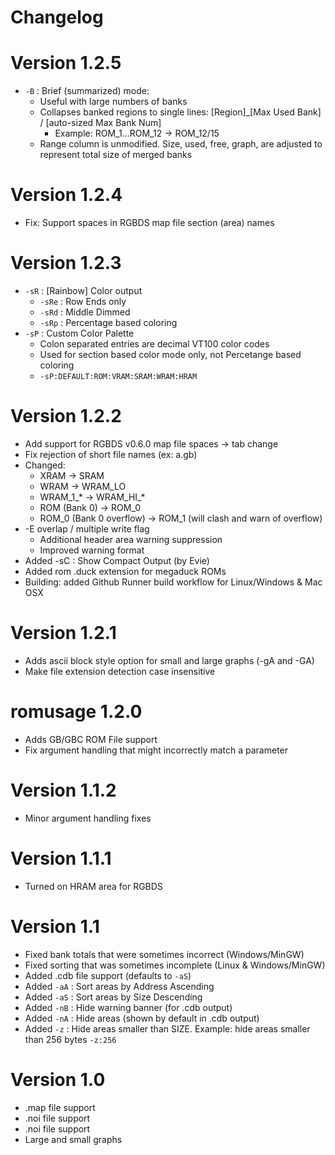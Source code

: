 Changelog
=========

# Version 1.2.5
* `-B` : Brief (summarized) mode:
  - Useful with large numbers of banks
  - Collapses banked regions to single lines: [Region]_[Max Used Bank] / [auto-sized Max Bank Num]
    - Example: ROM_1...ROM_12 -> ROM_12/15
  - Range column is unmodified. Size, used, free, graph, are adjusted to represent total size of merged banks

# Version 1.2.4
* Fix: Support spaces in RGBDS map file section (area) names

# Version 1.2.3
* `-sR` : [Rainbow] Color output
  - `-sRe` : Row Ends only
  - `-sRd` : Middle Dimmed
  - `-sRp` : Percentage based coloring
* `-sP` : Custom Color Palette
  -  Colon separated entries are decimal VT100 color codes
  -  Used for section based color mode only, not Percetange based coloring
  - `-sP:DEFAULT:ROM:VRAM:SRAM:WRAM:HRAM`

# Version 1.2.2
* Add support for RGBDS v0.6.0 map file spaces -> tab change
* Fix rejection of short file names (ex: a.gb)
* Changed:
  - XRAM -> SRAM
  - WRAM -> WRAM_LO
  - WRAM_1_* -> WRAM_HI_*
  - ROM (Bank 0) -> ROM_0
  - ROM_0 (Bank 0 overflow) -> ROM_1 (will clash and warn of overflow)
* -E overlap / multiple write flag
  - Additional header area warning suppression
  - Improved warning format
* Added -sC : Show Compact Output (by Evie)
* Added rom .duck extension for megaduck ROMs
* Building: added Github Runner build workflow for Linux/Windows & Mac OSX

# Version 1.2.1
* Adds ascii block style option for small and large graphs (-gA and -GA)
* Make file extension detection case insensitive

# romusage 1.2.0
* Adds GB/GBC ROM File support
* Fix argument handling that might incorrectly match a parameter

# Version 1.1.2
* Minor argument handling fixes

# Version 1.1.1
* Turned on HRAM area for RGBDS

# Version 1.1
* Fixed bank totals that were sometimes incorrect (Windows/MinGW)
* Fixed sorting that was sometimes incomplete (Linux & Windows/MinGW)
* Added .cdb file support (defaults to `-aS`)
* Added `-aA` : Sort areas by Address Ascending 
* Added `-aS` : Sort areas by Size Descending
* Added `-nB` : Hide warning banner (for .cdb output)
* Added `-nA` : Hide areas (shown by default in .cdb output)
* Added `-z`  : Hide areas smaller than SIZE. Example: hide areas smaller than 256 bytes `-z:256`


# Version 1.0
* .map file support
* .noi file support
* .noi file support
* Large and small graphs
